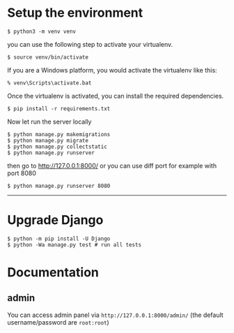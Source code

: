 # Setup the environment
```
$ python3 -m venv venv
```
you can use the following step to activate your virtualenv.
```
$ source venv/bin/activate
```
If you are a Windows platform, you would activate the virtualenv like this:
```
% venv\Scripts\activate.bat
```
Once the virtualenv is activated, you can install the required dependencies.
```
$ pip install -r requirements.txt
```

Now let run the server locally
```
$ python manage.py makemigrations
$ python manage.py migrate
$ python manage.py collectstatic
$ python manage.py runserver
```
then go to http://127.0.0.1:8000/ or you can use diff port for example with port 8080  
```
$ python manage.py runserver 8080
```
---
# Upgrade Django
```
$ python -m pip install -U Django
$ python -Wa manage.py test # run all tests
```

# Documentation

## admin
You can access admin panel via `http://127.0.0.1:8000/admin/` (the default username/password are `root:root`)